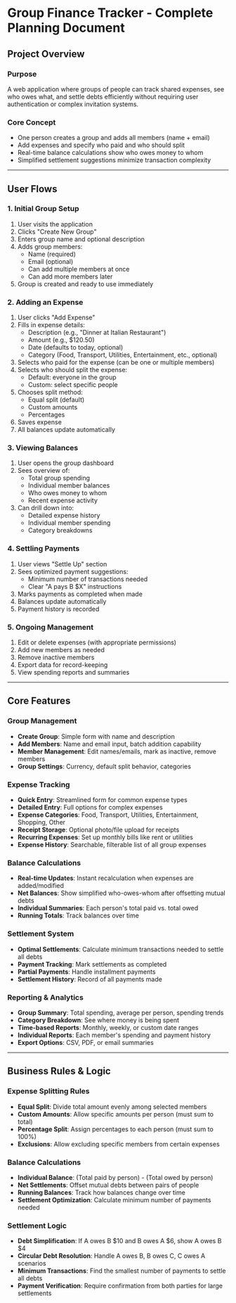# Group Finance Tracker - Complete Planning Document

## Project Overview

### Purpose
A web application where groups of people can track shared expenses, see who owes what, and settle debts efficiently without requiring user authentication or complex invitation systems.

### Core Concept
- One person creates a group and adds all members (name + email)
- Add expenses and specify who paid and who should split
- Real-time balance calculations show who owes money to whom
- Simplified settlement suggestions minimize transaction complexity

---

## User Flows

### 1. Initial Group Setup
1. User visits the application
2. Clicks "Create New Group"
3. Enters group name and optional description
4. Adds group members:
   - Name (required)
   - Email (optional)
   - Can add multiple members at once
   - Can add more members later
5. Group is created and ready to use immediately

### 2. Adding an Expense
1. User clicks "Add Expense"
2. Fills in expense details:
   - Description (e.g., "Dinner at Italian Restaurant")
   - Amount (e.g., $120.50)
   - Date (defaults to today, optional)
   - Category (Food, Transport, Utilities, Entertainment, etc., optional)
3. Selects who paid for the expense (can be one or multiple members)
4. Selects who should split the expense:
   - Default: everyone in the group
   - Custom: select specific people
5. Chooses split method:
   - Equal split (default)
   - Custom amounts
   - Percentages
6. Saves expense
7. All balances update automatically

### 3. Viewing Balances
1. User opens the group dashboard
2. Sees overview of:
   - Total group spending
   - Individual member balances
   - Who owes money to whom
   - Recent expense activity
3. Can drill down into:
   - Detailed expense history
   - Individual member spending
   - Category breakdowns

### 4. Settling Payments
1. User views "Settle Up" section
2. Sees optimized payment suggestions:
   - Minimum number of transactions needed
   - Clear "A pays B $X" instructions
3. Marks payments as completed when made
4. Balances update automatically
5. Payment history is recorded

### 5. Ongoing Management
1. Edit or delete expenses (with appropriate permissions)
2. Add new members as needed
3. Remove inactive members
4. Export data for record-keeping
5. View spending reports and summaries

---

## Core Features

### Group Management
- **Create Group**: Simple form with name and description
- **Add Members**: Name and email input, batch addition capability
- **Member Management**: Edit names/emails, mark as inactive, remove members
- **Group Settings**: Currency, default split behavior, categories

### Expense Tracking
- **Quick Entry**: Streamlined form for common expense types
- **Detailed Entry**: Full options for complex expenses
- **Expense Categories**: Food, Transport, Utilities, Entertainment, Shopping, Other
- **Receipt Storage**: Optional photo/file upload for receipts
- **Recurring Expenses**: Set up monthly bills like rent or utilities
- **Expense History**: Searchable, filterable list of all group expenses

### Balance Calculations
- **Real-time Updates**: Instant recalculation when expenses are added/modified
- **Net Balances**: Show simplified who-owes-whom after offsetting mutual debts
- **Individual Summaries**: Each person's total paid vs. total owed
- **Running Totals**: Track balances over time

### Settlement System
- **Optimal Settlements**: Calculate minimum transactions needed to settle all debts
- **Payment Tracking**: Mark settlements as completed
- **Partial Payments**: Handle installment payments
- **Settlement History**: Record of all payments made

### Reporting & Analytics
- **Group Summary**: Total spending, average per person, spending trends
- **Category Breakdown**: See where money is being spent
- **Time-based Reports**: Monthly, weekly, or custom date ranges
- **Individual Reports**: Each member's spending and payment history
- **Export Options**: CSV, PDF, or email summaries

---

## Business Rules & Logic

### Expense Splitting Rules
- **Equal Split**: Divide total amount evenly among selected members
- **Custom Amounts**: Allow specific amounts per person (must sum to total)
- **Percentage Split**: Assign percentages to each person (must sum to 100%)
- **Exclusions**: Allow excluding specific members from certain expenses

### Balance Calculations
- **Individual Balance**: (Total paid by person) - (Total owed by person)
- **Net Settlements**: Offset mutual debts between pairs of people
- **Running Balances**: Track how balances change over time
- **Settlement Optimization**: Calculate minimum number of payments needed

### Settlement Logic
- **Debt Simplification**: If A owes B $10 and B owes A $6, show A owes B $4
- **Circular Debt Resolution**: Handle A owes B, B owes C, C owes A scenarios
- **Minimum Transactions**: Find the smallest number of payments to settle all debts
- **Payment Verification**: Require confirmation from both parties for large settlements
